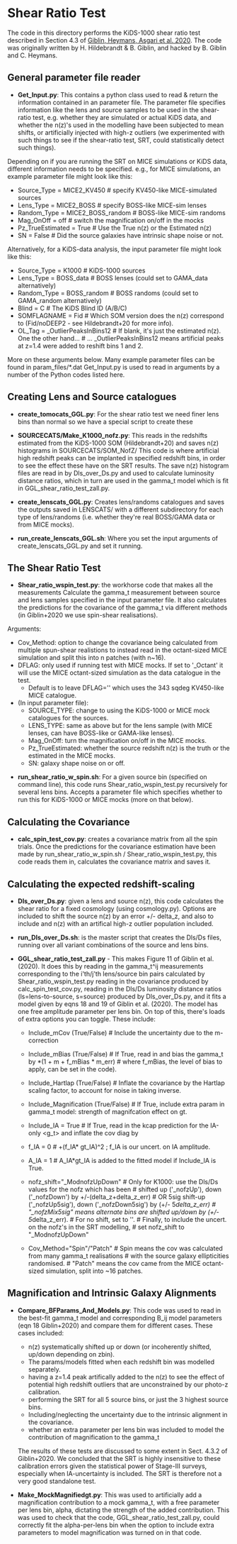 # Shear Ratio Test

The code in this directory performs the KiDS-1000 shear ratio test described in Section 4.3 of [Giblin, Heymans, Asgari et al. 2020][1].   The code was originally written by H. Hildebrandt & B. Giblin, and hacked by B. Giblin and C. Heymans.

## General parameter file reader

* **Get_Input.py**:
This contains a python class used to read & return the information contained in an parameter file.
The parameter file specifies information like the lens and source samples to be used in the shear-ratio test,
e.g. whether they are simulated or actual KiDS data, and whether the n(z)'s used in the modelling have been subjected
to mean shifts, or artificially injected with high-z outliers (we experimented with such things to see if the shear-ratio
test, SRT, could statistically detect such things).

Depending on if you are running the SRT on MICE simulations or KiDS data, different information needs to be specified.
e.g., for MICE simulations, an example parameter file might look like this:
 - Source_Type = MICE2_KV450       # specify KV450-like MICE-simulated sources
 - Lens_Type = MICE2_BOSS          # specify BOSS-like MICE-sim lenses
 - Random_Type = MICE2_BOSS_random # BOSS-like MICE-sim randoms
 - Mag_OnOff = off                 # switch the magnification on/off in the mocks
 - Pz_TrueEstimated = True         # Use the True n(z) or the Estimated n(z)
 - SN = False                      # Did the source galaxies have intrinsic shape noise or not.

Alternatively, for a KiDS-data analysis, the input parameter file might look like this:
 - Source_Type = K1000             # KiDS-1000 sources
 - Lens_Type = BOSS_data           # BOSS lenses (could set to GAMA_data alternatively)
 - Random_Type = BOSS_random       # BOSS randoms (could set to GAMA_random alternatively)
 - Blind = C                       # The KiDS Blind ID (A/B/C)
 - SOMFLAGNAME = Fid               # Which SOM version does the n(z) correspond to (Fid/noDEEP2 - see Hildebrandt+20 for more info).
 - OL_Tag = _OutlierPeaksInBins12  # If blank, it's just the estimated n(z). One the other hand...
                                   # ... _OutlierPeaksInBins12 means artificial peaks at z=1.4 were added to reshift bins 1 and 2.
 
 More on these arguments below. Many example parameter files can be found in param_files/*.dat
 Get_Input.py is used to read in arguments by a number of the Python codes listed here.


## Creating Lens and Source catalogues

* **create_tomocats_GGL.py**:
For the shear ratio test we need finer lens bins than normal so we have a special script to create these

* **SOURCECATS/Make_K1000_nofz.py**:
This reads in the redshifts estimated from the KiDS-1000 SOM (Hildebrandt+20) and saves n(z) histograms in SOURCECATS/SOM_NofZ/
This code is where artificial high redshift peaks can be implanted in specified redshift bins, in order to see the effect these have on the SRT results.
The save n(z) histogram files are read in by Dls_over_Ds.py and used to calculate luminosity distance ratios, which in turn are used in the gamma_t model which is fit in GGL_shear_ratio_test_zall.py. 

* **create_lenscats_GGL.py**:
Creates lens/randoms catalogues and saves the outputs saved in LENSCATS/ with a different subdirectory for each type of lens/randoms (i.e. whether they're real BOSS/GAMA data or from MICE mocks).

* **run_create_lenscats_GGL.sh**:
Where you set the input arguments of create_lenscats_GGL.py and set it running.

## The Shear Ratio Test

* **Shear_ratio_wspin_test.py**:  the workhorse code that makes all the measurements
Calculate the gamma_t measurement between source and lens samples specified in the input parameter file.
It also	calculates the predictions for the covariance of the gamma_t via different methods
(in Giblin+2020 we use spin-shear realisations).	

 Arguments:
   - Cov_Method: option to change	the covariance being calculated	from multiple spun-shear realistions to instead read in the octant-sized MICE simulation and split this into n patches (with n~16).
   - DFLAG: only used if running test with MICE mocks. If	set to '_Octant' it will use the MICE octant-sized simulation as the data catalogue in the	test.
     - Default is to leave DFLAG='' which uses the 343 sqdeg KV450-like MICE catalogue.
   - (In input parameter file):
     - SOURCE_TYPE:	change to using the KiDS-1000 or MICE mock catalogues for the sources.
     - LENS_TYPE: same as above but for the	lens sample (with MICE lenses, can have BOSS-like or GAMA-like lenses).
     - Mag_OnOff: turn the magnification on/off in the MICE mocks.
     - Pz_TrueEstimated: whether the source redshift n(z) is the truth or the estimated in the MICE mocks.
     - SN: galaxy shape noise on or off.
    
* **run_shear_ratio_w_spin.sh**:
   For a given source bin (specified on command line), this code runs Shear_ratio_wspin_test.py recursively for several lens bins.
   Accepts a parameter file which specifies whether to run this for KiDS-1000 or MICE mocks (more on that below).

## Calculating the Covariance

* **calc_spin_test_cov.py**: creates a covariance matrix from all the spin trials.
Once the predictions for the covariance estimation have been made by run_shear_ratio_w_spin.sh / Shear_ratio_wspin_test.py,
this code reads them in, calculates the covariance matrix and saves it.

## Calculating the expected redshift-scaling

* **Dls_over_Ds.py**: given a lens and source n(z), this code calculates the shear ratio for a fixed cosmology (using cosmology.py).   Options are included to shift the source n(z) by an error +/- delta_z, and also to include and n(z) with an artifical high-z outlier population included.
* **run_Dls_over_Ds.sh**: is the master script that creates the Dls/Ds files, running over all variant combinations of the source and lens bins.

* **GGL_shear_ratio_test_zall.py**  -
This makes Figure 11 of Giblin et al. (2020).
It does this by reading in the gamma_t^ij measurements corresponding to the i'th/j'th lens/source bin pairs calculated by Shear_ratio_wspin_test.py
reading in the covariance produced by calc_spin_test_cov.py,
reading in the Dls/Ds luminosity distance ratios (ls=lens-to-source, s=source) produced by Dls_over_Ds.py,
and it fits a model given by eqns 18 and 19 of Giblin et al. (2020).
The model has one free amplitude parameter per lens bin.
On top of this, there's loads of extra options you can toggle. These include:
  - Include_mCov (True/False)            # Include the uncertainty due to the m-correction
  - Include_mBias (True/False)           # If True, read in and bias the gamma_t by *(1 + m + f_mBias * m_err)
                                       # where f_mBias, the level of bias to apply, can be set in the code).
  - Include_Hartlap (True/False)         # Inflate the covariance by the Hartlap scaling factor, to account for noise in taking inverse.
  - Include_Magnification (True/False)   # If True, include extra param in gamma_t model: strength of magnifcation effect on gt.
  - Include_IA = True                    # If True, read in the kcap prediction for the IA-only <g_t> and inflate the cov diag by
  - f_IA = 0                             # +(f_IA* gt_IA)^2 ; f_IA is our uncert. on IA amplitude.
  - A_IA = 1                             # A_IA*gt_IA is added to the fitted model if Include_IA is True.

  - nofz_shift="_ModnofzUpDown"          # Only for K1000: use the Dls/Ds values for the nofz which has been
                                       # shifted up ('_nofzUp'), down ('_nofzDown') by +/-(delta_z+delta_z_err)
                                       # OR 5sig shift-up ('_nofzUp5sig'), down ('_nofzDown5sig') by (+/- 5*delta_z_err)
                                       # "_nofzMix5sig" means alternate bins are shifted up/down by (+/- 5*delta_z_err).
                                       # For no shift, set to ''.
                                       # Finally, to include the uncert. on the nofz's in the SRT modelling,
                                       # set nofz_shift to "_ModnofzUpDown"
  - Cov_Method="Spin"/"Patch"            # Spin means the cov was calculated from many gamma_t realisations
                                       # with the source galaxy ellipticities randomised.
                                       # "Patch" means the cov came from the MICE octant-sized simulation, split into ~16 patches.



## Magnification and Intrinsic Galaxy Alignments

* **Compare_BFParams_And_Models.py**:
   This code was used to read in the best-fit gamma_t model and corresponding B_ij model parameters (eqn 18 Giblin+2020)
   and compare them for different cases. These cases included:
   - n(z) systematically shifted up or down (or incoherently shifted, up/down depending on zbin).
   - The params/models fitted when each redshift bin was modelled separately.
   - having a z=1.4 peak artifically added to the n(z) to see the effect of potential high redshift outliers that are unconstrained
     by our photo-z calibration.
   - performing the SRT for all 5 source bins, or just the 3 highest source bins.
   - Including/neglecting the uncertainty due to the intrinsic alignment in the covariance.
   - whether an extra parameter per lens bin was included to model the contribution of magnification to the gamma_t
   
   The results of these tests are discussed to some extent in Sect. 4.3.2 of Giblin+2020.   We concluded that the SRT is highly insensitive 
   to these calibration errors given the statistical power of Stage-III surveys, especially when IA-uncertainty is included.
   The SRT is therefore not a very good standalone test.

* **Make_MockMagnifiedgt.py**:
  This was used to artificially add a magnification contribution to a mock gamma_t, with a free parameter per lens bin,
  alpha, dictating the strength of the added contribution.
  This was used to check that the code, GGL_shear_ratio_test_zall.py, could correctly fit the alpha-per-lens bin
  when the option to include extra parameters to model magnification was turned on in that code. 
  
  
  
  [1]: https://arxiv.org/pdf/2007.01845.pdf "Giblin et al."

